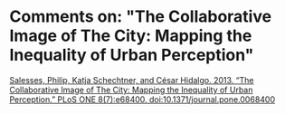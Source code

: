 # Comments on: "The Collaborative Image of The City: Mapping the Inequality of Urban Perception"
[Salesses, Philip, Katja Schechtner, and César Hidalgo.  2013. “The Collaborative Image of The City: Mapping the Inequality of Urban Perception.” PLoS ONE 8(7):e68400. doi:10.1371/journal.pone.0068400](http://journals.plos.org/plosone/article?id=10.1371/journal.pone.0068400)
